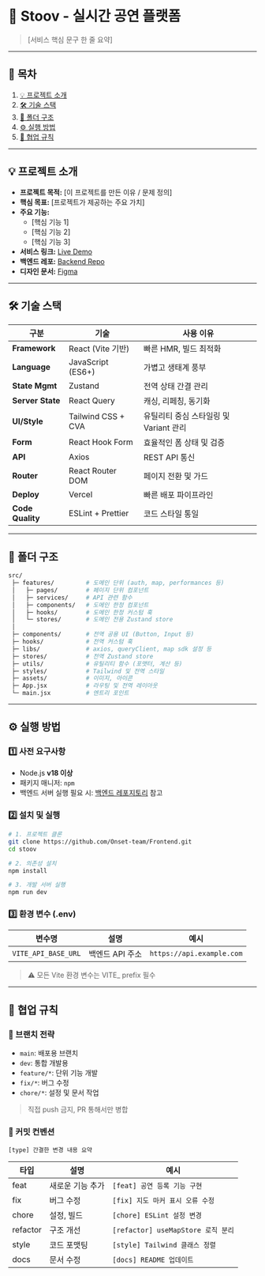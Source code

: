 # 🚀 Stoov - 실시간 공연 플랫폼

> [서비스 핵심 문구 한 줄 요약]

---

## 📑 목차

1. [💡 프로젝트 소개](#프로젝트-소개)
2. [🛠️ 기술 스택](#기술-스택)
3. [📂 폴더 구조](#폴더-구조)
4. [⚙️ 실행 방법](#실행-방법)
5. [🤝 협업 규칙](#협업-규칙)

---

## 💡 프로젝트 소개 <a id="프로젝트-소개"></a>

- **프로젝트 목적:** [이 프로젝트를 만든 이유 / 문제 정의]
- **핵심 목표:** [프로젝트가 제공하는 주요 가치]
- **주요 기능:**
  - [핵심 기능 1]
  - [핵심 기능 2]
  - [핵심 기능 3]
- **서비스 링크:** [Live Demo](https://서비스주소.com)
- **백엔드 레포:** [Backend Repo](https://github.com/Onset-team/Backend)
- **디자인 문서:** [Figma](https://www.figma.com/)

---

## 🛠️ 기술 스택 <a id="기술-스택"></a>

| 구분             | 기술               | 사용 이유                              |
| ---------------- | ------------------ | -------------------------------------- |
| **Framework**    | React (Vite 기반)  | 빠른 HMR, 빌드 최적화                  |
| **Language**     | JavaScript (ES6+)  | 가볍고 생태계 풍부                     |
| **State Mgmt**   | Zustand            | 전역 상태 간결 관리                    |
| **Server State** | React Query        | 캐싱, 리페칭, 동기화                   |
| **UI/Style**     | Tailwind CSS + CVA | 유틸리티 중심 스타일링 및 Variant 관리 |
| **Form**         | React Hook Form    | 효율적인 폼 상태 및 검증               |
| **API**          | Axios              | REST API 통신                          |
| **Router**       | React Router DOM   | 페이지 전환 및 가드                    |
| **Deploy**       | Vercel             | 빠른 배포 파이프라인                   |
| **Code Quality** | ESLint + Prettier  | 코드 스타일 통일                       |

---

## 📂 폴더 구조 <a id="폴더-구조"></a>

```bash
src/
 ├─ features/         # 도메인 단위 (auth, map, performances 등)
 │   ├─ pages/        # 페이지 단위 컴포넌트
 │   ├─ services/     # API 관련 함수
 │   ├─ components/   # 도메인 한정 컴포넌트
 │   ├─ hooks/        # 도메인 한정 커스텀 훅
 │   └─ stores/       # 도메인 전용 Zustand store
 │
 ├─ components/       # 전역 공용 UI (Button, Input 등)
 ├─ hooks/            # 전역 커스텀 훅
 ├─ libs/             # axios, queryClient, map sdk 설정 등
 ├─ stores/           # 전역 Zustand store
 ├─ utils/            # 유틸리티 함수 (포맷터, 계산 등)
 ├─ styles/           # Tailwind 및 전역 스타일
 ├─ assets/           # 이미지, 아이콘
 ├─ App.jsx           # 라우팅 및 전역 레이아웃
 └─ main.jsx          # 엔트리 포인트
```

---

## ⚙️ 실행 방법 <a id="실행-방법"></a>

### 1️⃣ 사전 요구사항

- Node.js **v18 이상**
- 패키지 매니저: `npm`
- 백엔드 서버 실행 필요 시: [백엔드 레포지토리](https://github.com/Onset-team/Backend) 참고

### 2️⃣ 설치 및 실행

```bash
# 1. 프로젝트 클론
git clone https://github.com/Onset-team/Frontend.git
cd stoov

# 2. 의존성 설치
npm install

# 3. 개발 서버 실행
npm run dev
```

### 3️⃣ 환경 변수 (.env)

| 변수명              | 설명            | 예시                      |
| ------------------- | --------------- | ------------------------- |
| `VITE_API_BASE_URL` | 백엔드 API 주소 | `https://api.example.com` |

> ⚠️ 모든 Vite 환경 변수는 VITE\_ prefix 필수

---

## 🤝 협업 규칙 <a id="협업-규칙"></a>

### 📌 브랜치 전략

- `main`: 배포용 브랜치
- `dev`: 통합 개발용
- `feature/*`: 단위 기능 개발
- `fix/*`: 버그 수정
- `chore/*`: 설정 및 문서 작업

> 직접 push 금지, PR 통해서만 병합

### 🧩 커밋 컨벤션

```
[type] 간결한 변경 내용 요약
```

| 타입     | 설명             | 예시                               |
| -------- | ---------------- | ---------------------------------- |
| feat     | 새로운 기능 추가 | `[feat] 공연 등록 기능 구현`       |
| fix      | 버그 수정        | `[fix] 지도 마커 표시 오류 수정`   |
| chore    | 설정, 빌드       | `[chore] ESLint 설정 변경`         |
| refactor | 구조 개선        | `[refactor] useMapStore 로직 분리` |
| style    | 코드 포맷팅      | `[style] Tailwind 클래스 정렬`     |
| docs     | 문서 수정        | `[docs] README 업데이트`           |

